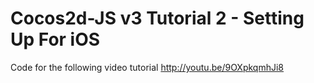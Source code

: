 Cocos2d-JS v3 Tutorial 2 - Setting Up For iOS
=============================================

Code for the following video tutorial http://youtu.be/9OXpkqmhJi8
